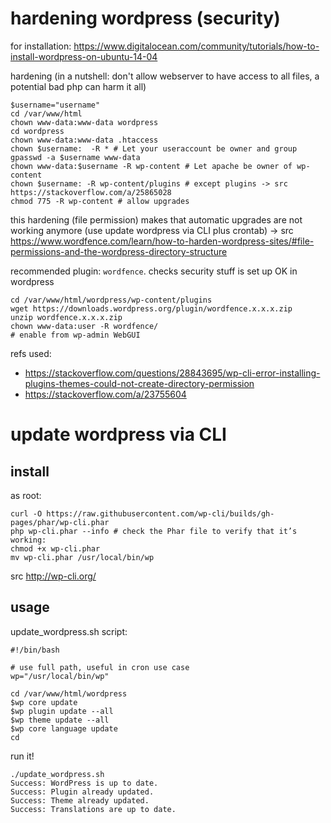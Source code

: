 # hardening wordpress (security)

for installation: https://www.digitalocean.com/community/tutorials/how-to-install-wordpress-on-ubuntu-14-04

hardening (in a nutshell: don't allow webserver to have access to all files, a potential bad php can harm it all)

    $username="username"
    cd /var/www/html
    chown www-data:www-data wordpress
    cd wordpress
    chown www-data:www-data .htaccess
    chown $username:  -R * # Let your useraccount be owner and group
    gpasswd -a $username www-data
    chown www-data:$username -R wp-content # Let apache be owner of wp-content
    chown $username: -R wp-content/plugins # except plugins -> src https://stackoverflow.com/a/25865028
    chmod 775 -R wp-content # allow upgrades

this hardening (file permission) makes that automatic upgrades are not working anymore (use update wordpress via CLI plus crontab) -> src https://www.wordfence.com/learn/how-to-harden-wordpress-sites/#file-permissions-and-the-wordpress-directory-structure

recommended plugin: `wordfence`. checks security stuff is set up OK in wordpress

    cd /var/www/html/wordpress/wp-content/plugins
    wget https://downloads.wordpress.org/plugin/wordfence.x.x.x.zip
    unzip wordfence.x.x.x.zip
    chown www-data:user -R wordfence/
    # enable from wp-admin WebGUI

refs used:

- https://stackoverflow.com/questions/28843695/wp-cli-error-installing-plugins-themes-could-not-create-directory-permission
- https://stackoverflow.com/a/23755604

# update wordpress via CLI

## install

as root:

```
curl -O https://raw.githubusercontent.com/wp-cli/builds/gh-pages/phar/wp-cli.phar
php wp-cli.phar --info # check the Phar file to verify that it’s working:
chmod +x wp-cli.phar
mv wp-cli.phar /usr/local/bin/wp
```

src http://wp-cli.org/

## usage

update_wordpress.sh script:

```
#!/bin/bash

# use full path, useful in cron use case
wp="/usr/local/bin/wp"

cd /var/www/html/wordpress
$wp core update
$wp plugin update --all
$wp theme update --all
$wp core language update
cd
```

run it!

```
./update_wordpress.sh 
Success: WordPress is up to date.
Success: Plugin already updated.
Success: Theme already updated.
Success: Translations are up to date.
```
